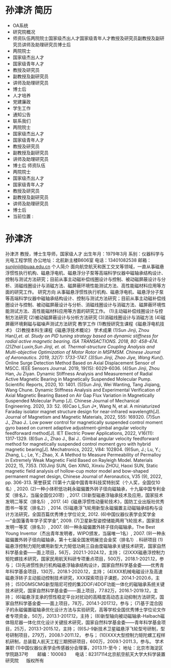# 孙津济 简历
- OA系统
- 研究院概况
- 师资队伍两院院士国家级杰出人才国家级青年人才教授及研究员副教授及副研究员讲师及助理研究员博士后
- 两院院士
- 国家级杰出人才
- 国家级青年人才
- 教授及研究员
- 副教授及副研究员
- 讲师及助理研究员
- 博士后
- 人才培养
- 党建廉政
- 学生工作
- 通知公告
- 联系我们
- 两院院士
- 国家级杰出人才
- 国家级青年人才
- 教授及研究员
- 副教授及副研究员
- 讲师及助理研究员
- 博士后
师资队伍
- 两院院士
- 国家级杰出人才
- 国家级青年人才
- 教授及研究员
- 副教授及副研究员
- 讲师及助理研究员
- 博士后
- 当前位置 :

# 孙津济
孙津济
教授，博士生导师，国家级人才
出生年月：1979年3月
系别：仪器科学与光电工程学院
办公地址：北航新主楼B606室
电话：13401082538
邮箱：sunjinji@buaa.edu.cn
个人简介
面向航空航天和医工交叉等领域，一直从事磁悬浮惯性执行机构、磁悬浮电机、磁悬浮分子泵等高端科学仪器中磁轴承结构设计、控制与测试方法研究；目前从事主动磁补偿线圈设计与控制、被动磁屏蔽设计与分析、消磁线圈设计与消磁方法、磁屏蔽环境性能测试方法、高性能磁材料应用等方面的研究工作。
研究方向
从事磁悬浮惯性执行机构、磁悬浮电机、磁悬浮分子泵等高端科学仪器中磁轴承结构设计、控制与测试方法研究；目前从事主动磁补偿线圈设计与控制、被动磁屏蔽设计与分析、消磁线圈设计与消磁方法、磁屏蔽环境性能测试方法、高性能磁材料应用等方面的研究工作。
(1)主动磁补偿线圈设计与控制方法研究
(2)被动磁屏蔽设计与分析方法研究
(3)消磁线圈设计与消磁方法
(4)磁屏蔽环境剩磁与磁噪声测试方法研究
教学工作
(1)教授研究生课程《磁悬浮电机技术》
(2)教授本科生课程《磁悬浮技术概论》
学术成果
(1)Sun Jinji, Zhou Han(*),et. al. Study on PID tuning strategy based on dynamic stiffness for radial active magnetic bearing. ISA TRANSACTIONS. 2018, 80: 458-474.
(2)Zhai Luxin,Sun Jinji, et. al. Thermal-structure Coupling Analysis and Multi-objective Optimization of Motor Rotor in MSPMSM. Chinese Journal of Aeronautics. 2019, 32(7): 1733-1747.
(3)Sun Jinji, Zhao Jiye, Wang Kun(*). Online Surge Detection Method Based on Axial Displacement Sensor of MSCC. IEEE Sensors Journal. 2019, 19(15): 6029-6036.
(4)Sun Jinji, Zhou Han, Ju Ziyan. Dynamic Stiffness Analysis and Measurement of Radial Active Magnetic Bearing in Magnetically Suspended Molecular Pump. Scientific Reports, 2020, 10: 1401.
(5)Sun Jinji, Wei Wanting, Tang Jiqiang, Wang Chune. Dynamic Stiffness Analysis and Experimental Verification of Axial Magnetic Bearing Based on Air Gap Flux Variation in Magnetically Suspended Molecular Pump [J]. Chinese Journal of Mechanical Engineering. 2020, 33: 52.
(6)Cao L,Sun J*, Wang N, et al. A miniaturized Faraday isolator magnet structure design for near-infrared wavelength[J]. Journal of Magnetism and Magnetic Materials, 2022, 555: 169320.
(7)Sun J., Zhao J.. Low power control for magnetically suspended control moment gyro based on current adaptive adjustment-gimbal angular velocity feedforward method[J]. IET Electric Power Applications, 2022, V16(11): 1317-1329.
(8)Sun J., Zhao J., Bai J.. Gimbal angular velocity feedforward method for magnetically suspended control moment gyro with hybrid magnetic bearing[J]. Mechatronics, 2022, V84: 102804.
(9)Sun, J.; Lu, Y.; Zhang, L.; Le, Y.; Zhao, X. A Method to Measure Permeability of Permalloy in Extremely Weak Magnetic Field Based on Rayleigh Model. Materials 2022, 15, 7353.
(10)Jinji SUN, Gen XING, Xinxiu ZHOU, Haoxi SUN, Static magnetic field analysis of hollow-cup motor model and bow-shaped permanent magnet design, Chinese Journal of Aeronautics, V35 (9), 2022, pp. 306-313.
荣誉获奖
(1)第十六届中国青年科技奖特别奖（个人奖，全国仅10名）, 2020.
(2)一种小体积低功耗永磁偏置外转子径向磁轴承，十九届中国专利金奖（排名2，当届全国仅20项）, 2017.
(3)新型磁悬浮轴承技术及应用，国家技术发明二等奖（排名5）, 2017.
(4)《磁悬浮惯性动量轮技术》，国防工业出版社优秀图书一等奖（排名2）, 2014.
(5)磁悬浮飞轮用新型永磁偏置主动磁轴承结构与设计方法研究，全国百篇优秀博士学位论文, 2012.
(6)中国仪器仪表学会奖学金—“金国藩青年学子奖学金”, 2009.
(7)卫星新型姿控储能两用飞轮技术，国家技术发明一等奖（排名3）, 2007.
(8)一种永磁偏置外转子径向磁轴承，The Best Young Inventor（杰出青年发明者，WIPO颁发，当届唯一1名）, 2007.
(9)一种永磁偏置外转子径向磁轴承，第十七届全国发明展览会金奖（排名1）.
科研项目
(1)磁悬浮控制力矩陀螺用新型大力矩低功耗三自由度磁轴承关键技术研究，国家自然科学基金委——面上项目，56万，2021.1-2024.12，主持；
(2)XXX磁悬浮控制力矩陀螺技术研究，国家民用航天科研专项重点项目，500万，2018.1-2021.12，参与；
(3)先进惯性执行机构磁悬浮轴承结构设计，国家自然科学基金委——优秀青年科学基金项目，130万，2018.1-2020.12，主持；
(4)XXX机械电磁设计及高速磁悬浮转子主动振动控制技术研究，XXX探索项目子课题，2014.1-2020.6，主持；
(5)DGMSCMG新型阻尼可控的集2DOF/4DOF功能一体化的磁轴承系统关键技术研究，国家自然科学基金委——面上项目，77.82万，2016.1-2019.12，主持；
(6)磁悬浮支承的惯性稳定平台对扰动的高精度高动态主动抑制方法研究，国家自然科学基金委——面上项目，78万，2014.1-2017.12，参与；
(7)基于混合因子的永磁偏置磁轴承优化设计方法与实验研究，高等学校全国优秀博士学位论文作者专项资金，50万，2013.1-2017.12，主持；
(8)新型轴向被动磁轴承-Halbach磁体阻尼器一体化优化设计关键技术研究，国家自然科学基金委——青年科学基金项目，25万，2013.1-2015.12，主持；
(9)SJ-9新技术卫星磁悬浮飞轮型号研制，型号研制项目，279万，2008.1-2011.12， 参与；
(10)XXX大型控制力矩陀螺工程样机研制，总装载人航天工程三期预研项目，600万，2009.1-2011.3，参与。
学术兼职
(1)中国仪器仪表学会传感器分会理事，2013.11-至今；
地址：北京市海淀区学院路37号       邮编：100083       电话：82317114北京航空航天大学大科学装置研究院      版权所有
